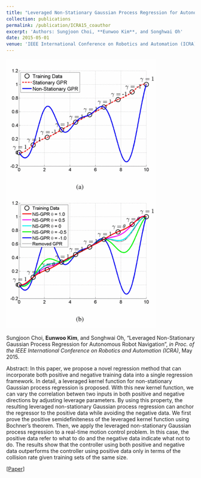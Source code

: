 ```yaml
---
title: "Leveraged Non-Stationary Gaussian Process Regression for Autonomous Robot Navigation"
collection: publications
permalink: /publication/ICRA15_coauthor
excerpt: 'Authors: Sungjoon Choi, **Eunwoo Kim**, and Songhwai Oh'
date: 2015-05-01
venue: 'IEEE International Conference on Robotics and Automation (ICRA)'
---
```

<img src='/images/icra15_co.gif' width="400">

Sungjoon Choi, **Eunwoo Kim**, and Songhwai Oh, “Leveraged Non-Stationary Gaussian Process Regression for Autonomous Robot Navigation”, *in Proc. of the IEEE International Conference on Robotics and Automation (ICRA)*, May 2015.

Abstract: In this paper, we propose a novel regression method that can incorporate both positive and negative training data into a single regression framework. In detail, a leveraged kernel function for non-stationary Gaussian process regression is proposed. With this new kernel function, we can vary the correlation betwen two inputs in both positive and negative directions by adjusting leverage parameters. By using this property, the resulting leveraged non-stationary Gaussian process regression can anchor the regressor to the positive data while avoiding the negative data. We first prove the positive semidefiniteness of the leveraged kernel function using Bochner’s theorem. Then, we apply the leveraged non-stationary Gaussian process regression to a real-time motion control problem. In this case, the positive data refer to what to do and the negative data indicate what not to do. The results show that the controller using both positive and negative data outperforms the controller using positive data only in terms of the collision rate given training sets of the same size.

[[Paper](https://ieeexplore.ieee.org/document/7139222)] 

